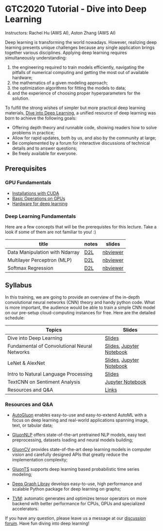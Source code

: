 # GTC2020 Tutorial - Dive into Deep Learning

Instructors: Rachel Hu (AWS AI), Aston Zhang (AWS AI)

Deep learning is transforming the world nowadays. However, realizing deep learning presents unique challenges because any single application brings together various disciplines. Applying deep learning requires simultaneously understanding:

1. the engineering required to train models efficiently, navigating the pitfalls of numerical computing and getting the most out of available hardware;
2. the mathematics of a given modeling approach;
3. the optimization algorithms for fitting the models to data;
4. and the experience of choosing proper hyperparameters for the solution.


To fulfill the strong wishes of simpler but more practical deep learning materials, [Dive into Deep Learning](https://d2l.ai/), a unified resource of deep learning was born to achieve the following goals:

- Offering depth theory and runnable code, showing readers how to solve problems in practice;
- Allow for rapid updates, both by us, and also by the community at large;
- Be complemented by a forum for interactive discussions of technical details and to answer questions;
- Be freely available for everyone.



## Prerequisites


### GPU Fundamentals

- [Installations with CUDA](https://d2l.ai/chapter_installation/index.html)
- [Basic Operations on GPUs](https://nbviewer.jupyter.org/github/goldmermaid/gtc2020/blob/master/Notebooks/use-gpu.ipynb)
- [Hardware for deep learning](https://d2l.ai/chapter_computational-performance/hardware.html#gpus-and-other-accelerators)


### Deep Learning Fundamentals

Here are a few concepts that will be the prerequistes for this lecture. Take a look if some of them are not familiar to you! :)

| title                               |  notes    |  slides    |
| ------------------------------ | ---- | ---- |
| Data Manipulation with Ndarray | [D2L](https://d2l.ai/chapter_preliminaries/ndarray.html) | [nbviewer](https://nbviewer.jupyter.org/format/slides/github/mli/d2l-1day-notebooks/blob/master/notebooks-1/1-ndarray.ipynb#/) |
| Multilayer Perceptron (MLP) | [D2L](https://d2l.ai/chapter_multilayer-perceptrons/mlp.html) | [nbviewer](https://nbviewer.jupyter.org/format/slides/github/mli/d2l-1day-notebooks/blob/master/notebooks-1/9-mlp-gluon.ipynb#/) |
| Softmax Regression | [D2L](https://d2l.ai/chapter_linear-networks/softmax-regression.html) | [nbviewer](https://nbviewer.jupyter.org/format/slides/github/mli/d2l-1day-notebooks/blob/master/notebooks-1/7-softmax-regression-gluon.ipynb#/) |


## Syllabus

In this training, we are going to provide an overview of the in-depth convolutional neural networks (CNN) theory and handy python code. What is more important, the audience would be able to train a simple CNN model on our pre-setup cloud-computing instances for free. Here are the detailed schedule:


| Topics | Slides |
| --- | --- |
| Dive into Deep Learning | [Slides](https://github.com/goldmermaid/gtc2020/blob/master/DL.pdf) |
| Fundamental of Convolutional Neural Networks | [Slides](https://github.com/goldmermaid/gtc2020/blob/master/CNN.pdf), [Jupyter Notebook](https://nbviewer.jupyter.org/format/slides/github/goldmermaid/gtc2020/blob/master/Notebooks/convolutions.ipynb) |
| LeNet & AlexNet | [Slides](https://github.com/goldmermaid/gtc2020/blob/master/NLP.pdf), [Jupyter Notebook](https://nbviewer.jupyter.org/format/slides/github/goldmermaid/gtc2020/blob/master/Notebooks/Alexnet.ipynb) |
| Intro to Natural Language Processing | [Slides](https://github.com/goldmermaid/gtc2020/blob/master/NLP.pdf) |
| TextCNN on Sentiment Analysis | [Jupyter Notebook](https://nbviewer.jupyter.org/format/slides/github/goldmermaid/gtc2020/blob/master/Notebooks/textCNN.ipynb) |
| Resources and Q&A | [Links](#Resources-and-Q&A ) | 




### Resources and Q&A 


- [AutoGluon](https://autogluon.mxnet.io/) enables easy-to-use and easy-to-extend AutoML with a focus on deep learning and real-world applications spanning image, text, or tabular data;


- [GluonNLP](http://gluon-nlp.mxnet.io/) offers state-of-the-art pretrained NLP models, easy text preprocessing, datasets loading and neural models building; 


- [GluonCV](http://gluon-cv.mxnet.io/) provides state-of-the-art deep learning models in computer vision and carefully designed APIs that greatly reduce the implementation complexity;


- [GluonTS](https://gluon-ts.mxnet.io/) supports deep learning based probabilistic time series modeling;


- [Deep Graph Libray](https://www.dgl.ai/) develops easy-to-use, high performance and scalable Python package for deep learning on graphs;


- [TVM](https://tvm.apache.org/): automatic generates and optimizes tensor operators on more backend with better performance for CPUs, GPUs and specialized accelerators.


If you have any question, please leave us a message at our [discussion forum](https://discuss.mxnet.io/c/d2l-book). Have fun diving into deep learning!
